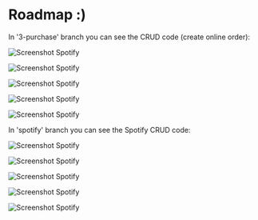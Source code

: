 # Roadmap :)

In '3-purchase' branch you can see the CRUD code (create online order):

![Screenshot Spotify](./purchase.png)

![Screenshot Spotify](./purchase2.png)

![Screenshot Spotify](./purchase3.png)

![Screenshot Spotify](./purchase4.png)

![Screenshot Spotify](./purchase5.png)


In 'spotify' branch you can see the Spotify CRUD code:

![Screenshot Spotify](./spotify.png)

![Screenshot Spotify](./playlists.png)

![Screenshot Spotify](./search.png)

![Screenshot Spotify](./search2.png)

![Screenshot Spotify](./add-song.png)


